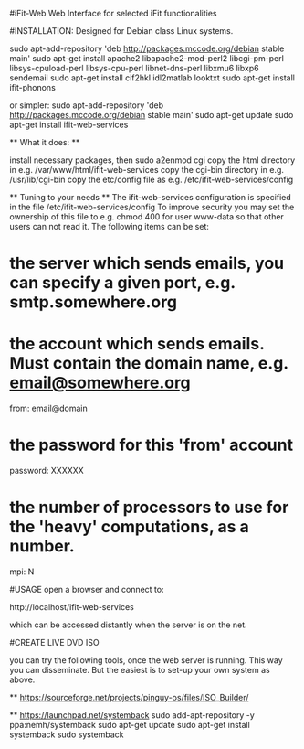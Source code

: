 #iFit-Web
Web Interface for selected iFit functionalities




#INSTALLATION:
Designed for Debian class Linux systems.

sudo apt-add-repository 'deb http://packages.mccode.org/debian stable main'
sudo apt-get install apache2 libapache2-mod-perl2 libcgi-pm-perl libsys-cpuload-perl libsys-cpu-perl libnet-dns-perl libxmu6 libxp6 sendemail
sudo apt-get install cif2hkl idl2matlab looktxt
sudo apt-get install ifit-phonons

or simpler:
sudo apt-add-repository 'deb http://packages.mccode.org/debian stable main'
sudo apt-get update
sudo apt-get install ifit-web-services

** What it does: **

install necessary packages, then
  sudo a2enmod cgi
  copy the html directory    in e.g. /var/www/html/ifit-web-services
  copy the cgi-bin directory in e.g. /usr/lib/cgi-bin
  copy the etc/config file   as e.g. /etc/ifit-web-services/config
  
** Tuning to your needs **
The ifit-web-services configuration is specified in the file
  /etc/ifit-web-services/config
To improve security you may set the ownership of this file to e.g. chmod 400 for user www-data so
that other users can not read it.
The following items can be set:
  # the server which sends emails, you can specify a given port, e.g. smtp.somewhere.org
  # the account which sends emails. Must contain the domain name, e.g. email@somewhere.org
  from:   email@domain
  # the password for this 'from' account
  password: XXXXXX
  # the number of processors to use for the 'heavy' computations, as a number.
  mpi:    N

#USAGE
open a browser and connect to:

   http://localhost/ifit-web-services

which can be accessed distantly when the server is on the net.


#CREATE LIVE DVD ISO

you can try the following tools, once the web server is running.
This way you can disseminate. But the easiest is to set-up your own system as above.

** https://sourceforge.net/projects/pinguy-os/files/ISO_Builder/


** https://launchpad.net/systemback
sudo add-apt-repository -y ppa:nemh/systemback
sudo apt-get update
sudo apt-get install systemback
sudo systemback
